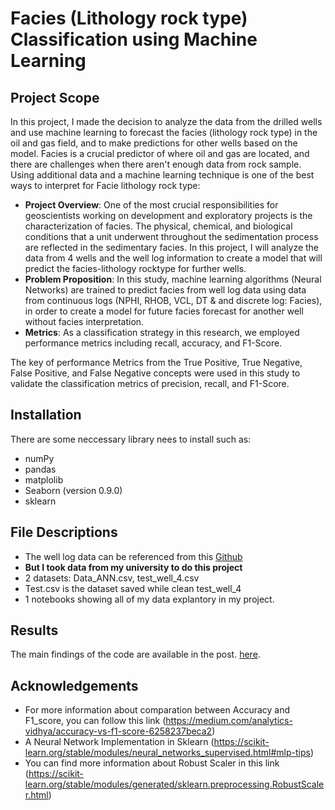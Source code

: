 # Facies (Lithology rock type) Classification using Machine Learning
## Project Scope
In this project, I made the decision to analyze the data from the drilled wells and use machine learning to forecast the facies (lithology rock type) in the oil and gas field, and to make predictions for other wells based on the model. Facies is a crucial predictor of where oil and gas are located, and there are challenges when there aren't enough data from rock sample. Using additional data and a machine learning technique is one of the best ways to interpret for Facie lithology rock type:

- **Project Overview**: One of the most crucial responsibilities for geoscientists working on development and exploratory projects is the characterization of facies. The physical, chemical, and biological conditions that a unit underwent throughout the sedimentation process are reflected in the sedimentary facies. In this project, I will analyze the data from 4 wells and the well log information to create a model that will predict the facies-lithology rocktype for further wells.
- **Problem Proposition**: In this study, machine learning algorithms (Neural Networks) are trained to predict facies from well log data using data from continuous logs (NPHI, RHOB, VCL, DT & and discrete log: Facies), in order to create a model for future facies forecast for another well without facies interpretation.
- **Metrics**: As a classification strategy in this research, we employed performance metrics including recall, accuracy, and F1-Score.

The key of performance Metrics from the True Positive, True Negative, False Positive, and False Negative concepts were used in this study to validate the classification metrics of precision, recall, and F1-Score.

## Installation
There are some neccessary library nees to install such as:
- numPy
- pandas
- matplolib
- Seaborn (version 0.9.0)
- sklearn

## File Descriptions
- The well log data can be referenced from this [Github](https://github.com/seg/tutorials-2016/tree/master/1610_Facies_classification)  
- **But I took data from my university to do this project**
- 2 datasets: Data_ANN.csv, test_well_4.csv
- Test.csv is the dataset saved while clean test_well_4
- 1 notebooks showing all of my data explantory in my project.

## Results<a name="results"></a>

The main findings of the code are available in the post. [here](https://mysterious-shark-0da.notion.site/Rock-Type-Classification-90b8104fd667454186e797fe856ba920).

## Acknowledgements
- For more information about comparation between Accuracy and F1_score, you can follow this link (https://medium.com/analytics-vidhya/accuracy-vs-f1-score-6258237beca2)
- A Neural Network Implementation in Sklearn (https://scikit-learn.org/stable/modules/neural_networks_supervised.html#mlp-tips)
- You can find more information about Robust Scaler in this link (https://scikit-learn.org/stable/modules/generated/sklearn.preprocessing.RobustScaler.html)
